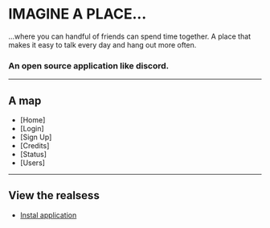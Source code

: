 # IMAGINE A PLACE...
...where you can handful of friends can spend time together. A place that makes it easy to talk every day and hang out more often.

### An open source application like discord.

<hr>

## A map

- [Home]
- [Login]
- [Sign Up]
- [Credits]
- [Status]
- [Users]

<hr>

## View the realsess
- [Instal application](https://github.com/azzexx/IMAGINE_A_PLACE.../releases/tag/application)
